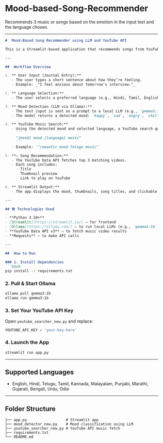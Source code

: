 # Mood-based-Song-Recommender
Recommends 3 music or songs based on the emotion in the input text and the language chosen.

---

````markdown
#  Mood-Based Song Recommender using LLM and YouTube API

This is a Streamlit-based application that recommends songs from YouTube based on the **user’s emotional state**, detected from a journal-style input. It combines the power of a local **Large Language Model (LLM)** (e.g., `gemma3:1b` via [Ollama](https://ollama.com)) with the **YouTube Data API** to deliver personalized music suggestions across multiple Indian languages.

---

##  Workflow Overview

1. ** User Input (Journal Entry):**
   - The user types a short sentence about how they’re feeling.
   - Example: _"I feel anxious about tomorrow's interview."_  

2. ** Language Selection:**
   - The user selects a preferred language (e.g., Hindi, Tamil, English).

3. ** Mood Detection (LLM via Ollama):**
   - The text input is sent as a prompt to a local LLM (e.g., `gemma3:1b`).
   - The model returns a detected mood: `happy`, `sad`, `angry`, `chill`, `romantic`, `anxious`, or `spiritual`.

4. ** YouTube Music Search:**
   - Using the detected mood and selected language, a YouTube search query is formed:
     ```
     "{mood} mood {language} music"
     ```
   - Example: `"romantic mood Telugu music"`

5. **🎶 Song Recommendation:**
   - The YouTube Data API fetches top 3 matching videos.
   - Each song includes:
     - Title
     - Thumbnail preview
     - Link to play on YouTube

6. ** Streamlit Output:**
   - The app displays the mood, thumbnails, song titles, and clickable links in a clean UI.

---

## 🛠 Technologies Used

- **Python 3.10+**
- [Streamlit](https://streamlit.io/) – for frontend
- [Ollama](https://ollama.com/) – to run local LLMs (e.g., `gemma3:1b`)
- **YouTube Data API v3** – to fetch music video results
- **Requests** – to make API calls

---

##  How to Run

### 1. Install Dependencies
```bash
pip install -r requirements.txt
````

### 2. Pull & Start Ollama

```bash
ollama pull gemma3:1b
ollama run gemma3:1b
```

### 3. Set Your YouTube API Key

Open `youtube_searcher_new.py` and replace:

```python
YOUTUBE_API_KEY = 'your-key-here'
```

### 4. Launch the App

```bash
streamlit run app.py
```

---

## Supported Languages

* English, Hindi, Telugu, Tamil, Kannada, Malayalam, Punjabi, Marathi, Gujarati, Bengali, Urdu, Odia

---

## Folder Structure

```
├── app.py                  # Streamlit app
├── mood_detector_new.py    # Mood classification using LLM
├── youtube_searcher_new.py # YouTube API music fetch
├── requirements.txt
└── README.md
```



